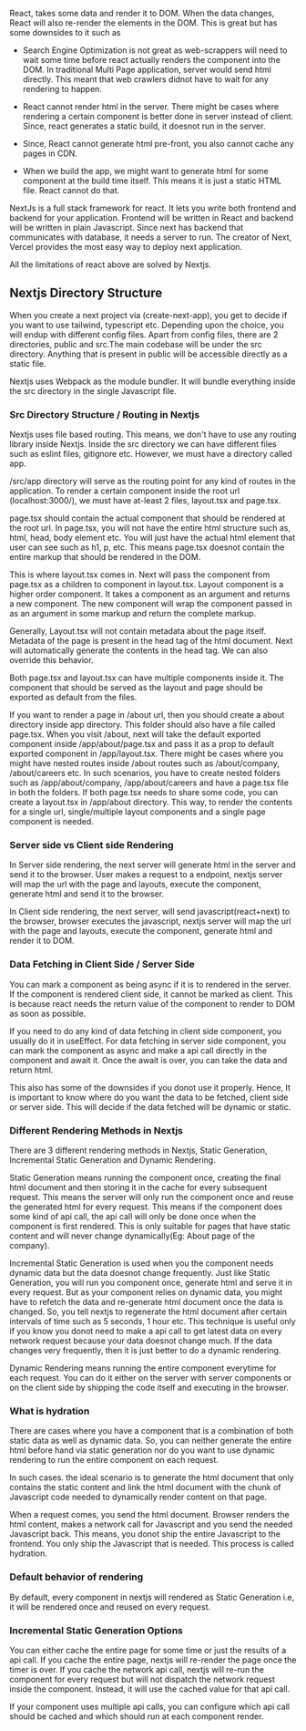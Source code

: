 
React, takes some data and render it to DOM. When the data changes, React will also re-render the elements in the DOM. This is great but has some downsides to it such as

- Search Engine Optimization is not great as web-scrappers will need to wait some time before react actually renders the component into the DOM. In traditional Multi Page application, server would send html directly. This meant that web crawlers didnot have to wait for any rendering to happen.

- React cannot render html in the server. There might be cases where rendering a certain component is better done in server instead of client. Since, react generates a static build, it doesnot run in the server.

- Since, React cannot generate html pre-front, you also cannot cache any pages in CDN.

- When we build the app, we might want to generate html for some component at the build time itself. This means it is just a static HTML file. React cannot do that.


NextJs is a full stack framework for react. It lets you write both frontend and backend for your application. Frontend will be written in React and backend will be written in plain Javascript. Since next has backend that communicates with database, it needs a server to run.  The creator of Next, Vercel provides the most easy way to deploy next application.

All the limitations of react above are solved by Nextjs. 


## Nextjs Directory Structure

When you create a next project via (create-next-app), you get to decide if you want to use tailwind, typescript etc. Depending upon the choice, you will endup with different config files. Apart from config files, there are 2 directories, public and src.The main codebase will be under the src directory. Anything that is present in public will be accessible directly as a static file. 

Nextjs uses Webpack as the module bundler. It will bundle everything inside the src directory in the single Javascript file.  


### Src Directory Structure / Routing in Nextjs

Nextjs uses file based routing. This means, we don't have to use any routing library inside Nextjs.  Inside the src directory we can have different files such as eslint files, gitignore etc. However, we must have a directory called app.

/src/app directory will serve as the routing point for any kind of routes in the application. To render a certain component inside the root url (localhost:3000/), we must have at-least 2 files, layout.tsx and page.tsx.

page.tsx should contain the actual component that should be rendered at the root url. 
In page.tsx, you will not have the entire html structure such as, html, head, body element etc. You will just have the actual html element that user can see such as h1, p, etc. This means page.tsx doesnot contain the entire markup that should be rendered in the DOM.

This is where layout.tsx comes in. Next will pass the component from page.tsx as a children to component in layout.tsx. Layout component is a higher order component. It takes a component as an argument and returns a new component. The new component will wrap the component passed in as an argument in some markup and return the complete markup.

Generally, Layout.tsx will not contain metadata about the page itself. Metadata of the page is present in the head tag of the html document. Next will automatically generate the contents in the head tag.  We can also override this behavior.

Both page.tsx and layout.tsx can have multiple components inside it. The component that should be served as the layout and page should be exported as default from the files. 

If you want to render a page in /about url, then you should create a about directory inside app directory. This folder should also have a file called page.tsx. When you visit /about, next will take the default exported component inside /app/about/page.tsx and pass it as a prop to default exported component in /app/layout.tsx. There might be cases where you might have nested routes inside /about routes such as /about/company, /about/careers etc. In such scenarios, you have to create nested folders such as /app/about/company, /app/about/careers and have a page.tsx file in both the folders. If both page.tsx needs to share some code, you can create a layout.tsx in /app/about directory.  This way, to render the contents for a single url, single/multiple layout components and a single page component is needed.


### Server side vs Client side Rendering

In Server side rendering, the next server will generate html in the server and send it to the browser. User makes a request to a endpoint, nextjs server will map the url with the page and layouts, execute the component, generate html and send it to the browser.

In Client side rendering, the next server, will send javascript(react+next) to the browser, browser executes the javascript, nextjs server will map the url with the page and layouts, execute the component, generate html and render it to DOM. 

### Data Fetching in Client Side / Server Side

You can mark a component as being async if it is to rendered in the server. If the component is rendered client side, it cannot be marked as client. This is because react needs the return value of the component to render to DOM as soon as possible. 

If you need to do any kind of data fetching in client side component, you usually do it in useEffect. For data fetching in server side component, you can mark the component as async and make a api call directly in the component and await it. Once the await is over, you can take the data and return html.

This also has some of the downsides if you donot use it properly. Hence, It is important to know where do you want the data to be fetched, client side or server side. This will decide if the data fetched will be dynamic or static. 

### Different Rendering Methods in Nextjs

There are 3 different rendering methods in Nextjs, Static Generation, Incremental Static Generation and Dynamic Rendering.

Static Generation means running the component once, creating the final html document and then storing it in the cache for every subsequent request. This means the server will only run the component once and reuse the generated html for every request. This means if the component does some kind of api call, the api call will only be done once when the component is first rendered. This is only suitable for pages that have static content and will never change dynamically(Eg: About page of the company).

Incremental Static Generation is used when you the component needs dynamic data but the data doesnot change frequently. Just like Static Generation, you will run you component once, generate html and serve it in every request. But as your component relies on dynamic data, you might have to refetch the data and re-generate html document once the data is changed. So, you tell nextjs to regenerate the html document after certain intervals of time such as 5 seconds, 1 hour etc. This technique is useful only if you know you donot need to make a api call to get latest data on every network request because your data doesnot change much. If the data changes very frequently, then it is just better to do a dynamic rendering.

Dynamic Rendering means running the entire component everytime for each request.  You can do it either on the server with server components or on the client side by shipping the code itself and executing in the browser. 


### What is hydration

There are cases where you have a component that is a combination of both static data as well as dynamic data. So, you can neither generate the entire html before hand via static generation nor do you want to use dynamic rendering to run the entire component on each request. 

In such cases. the ideal scenario is to generate the html document that only contains the static content and link the html document with the chunk of Javascript code needed to dynamically render content on that page.

When a request comes, you send the html document. Browser renders the html content, makes a network call for Javascript and you send the needed Javascript back. This means, you donot ship the entire Javascript to the frontend. You only ship the Javascript that is needed. This process is called hydration.  


### Default behavior of rendering

By default, every component in nextjs will rendered as Static Generation i.e, it will be rendered once and reused on every request.



### Incremental Static Generation Options

You can either cache the entire page for some time or just the results of a api call. If you cache the entire page, nextjs will re-render the page once the timer is over. If you cache the network api call, nextjs will re-run the component for every request but will not dispatch the network request inside the component. Instead, it will use the cached value for that api call.

If your component uses multiple api calls, you can configure which api call should be cached and which should run at each component render.



